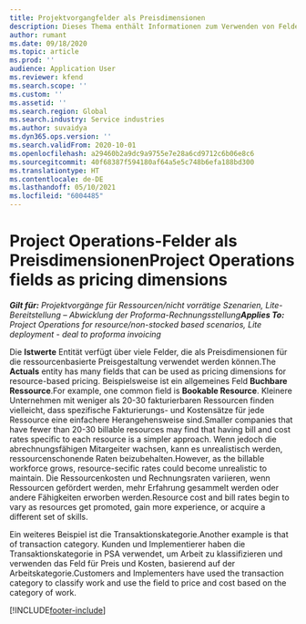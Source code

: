 ```yaml
---
title: Projektvorgangfelder als Preisdimensionen
description: Dieses Thema enthält Informationen zum Verwenden von Feldern als Preisdimensionen in Dynamics 365 Project Operations.
author: rumant
ms.date: 09/18/2020
ms.topic: article
ms.prod: ''
audience: Application User
ms.reviewer: kfend
ms.search.scope: ''
ms.custom: ''
ms.assetid: ''
ms.search.region: Global
ms.search.industry: Service industries
ms.author: suvaidya
ms.dyn365.ops.version: ''
ms.search.validFrom: 2020-10-01
ms.openlocfilehash: a29460b2a9dc9a9755e7e28a6cd9712c6b06e8c6
ms.sourcegitcommit: 40f68387f594180af64a5e5c748b6efa188bd300
ms.translationtype: HT
ms.contentlocale: de-DE
ms.lasthandoff: 05/10/2021
ms.locfileid: "6004485"
---
```

# <a name="project-operations-fields-as-pricing-dimensions"></a><span data-ttu-id="c27d4-103">Project Operations-Felder als Preisdimensionen</span><span class="sxs-lookup"><span data-stu-id="c27d4-103">Project Operations fields as pricing dimensions</span></span>

<span data-ttu-id="c27d4-104">_**Gilt für:** Projektvorgänge für Ressourcen/nicht vorrätige Szenarien, Lite-Bereitstellung – Abwicklung der Proforma-Rechnungsstellung_</span><span class="sxs-lookup"><span data-stu-id="c27d4-104">_**Applies To:** Project Operations for resource/non-stocked based scenarios, Lite deployment - deal to proforma invoicing_</span></span>

<span data-ttu-id="c27d4-105">Die **Istwerte** Entität verfügt über viele Felder, die als Preisdimensionen für die ressourcenbasierte Preisgestaltung verwendet werden können.</span><span class="sxs-lookup"><span data-stu-id="c27d4-105">The **Actuals** entity has many fields that can be used as pricing dimensions for resource-based pricing.</span></span> <span data-ttu-id="c27d4-106">Beispielsweise ist ein allgemeines Feld **Buchbare Ressource**.</span><span class="sxs-lookup"><span data-stu-id="c27d4-106">For example, one common field is **Bookable Resource**.</span></span> <span data-ttu-id="c27d4-107">Kleinere Unternehmen mit weniger als 20-30 fakturierbaren Ressourcen finden vielleicht, dass spezifische Fakturierungs- und Kostensätze für jede Ressource eine einfachere Herangehensweise sind.</span><span class="sxs-lookup"><span data-stu-id="c27d4-107">Smaller companies that have fewer than 20-30 billable resources may find that having bill and cost rates specific to each resource is a simpler approach.</span></span> <span data-ttu-id="c27d4-108">Wenn jedoch die abrechnungsfähigen Mitargeiter wachsen, kann es unrealistisch werden, ressourcenschonende Raten beizubehalten.</span><span class="sxs-lookup"><span data-stu-id="c27d4-108">However, as the billable workforce grows, resource-secific rates could become unrealistic to maintain.</span></span> <span data-ttu-id="c27d4-109">Die Ressourcenkosten und Rechnungsraten variieren, wenn Ressourcen gefördert werden, mehr Erfahrung gesammelt werden oder andere Fähigkeiten erworben werden.</span><span class="sxs-lookup"><span data-stu-id="c27d4-109">Resource cost and bill rates begin to vary as resources get promoted, gain more experience, or acquire a different set of skills.</span></span> 

<span data-ttu-id="c27d4-110">Ein weiteres Beispiel ist die Transaktionskategorie.</span><span class="sxs-lookup"><span data-stu-id="c27d4-110">Another example is that of transaction category.</span></span> <span data-ttu-id="c27d4-111">Kunden und Implementierer haben die Transaktionskategorie in PSA verwendet, um Arbeit zu klassifizieren und verwenden das Feld für Preis und Kosten, basierend auf der Arbeitskategorie.</span><span class="sxs-lookup"><span data-stu-id="c27d4-111">Customers and Implementers have used the transaction category to classify work and use the field to price and cost based on the category of work.</span></span>


[!INCLUDE[footer-include](../includes/footer-banner.md)]